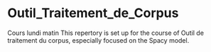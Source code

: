 # Outil_Traitement_de_Corpus
Cours lundi matin
This repertory is set up for the course of Outil de traitement du corpus, especially focused on the Spacy model. 
